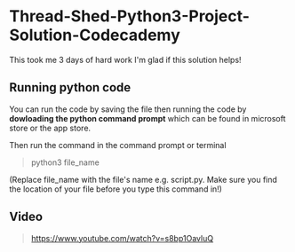 # Thread-Shed-Python3-Project-Solution-Codecademy
This took me 3 days of hard work I'm glad if this solution helps! 

## Running python code
You can run the code by saving the file then running the code by **dowloading the python command prompt** which can be found in microsoft store or the app store.

Then run the command in the command prompt or terminal
> python3 file_name

(Replace file_name with the file's name e.g. script.py. Make sure you find the location of your file before you type this command in!)

## Video
> https://www.youtube.com/watch?v=s8bp1OavluQ
